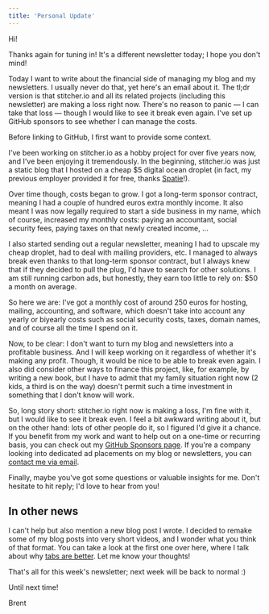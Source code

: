 ```yaml
---
title: 'Personal Update'
---
```


Hi!

Thanks again for tuning in! It's a different newsletter today; I hope you don't mind!

Today I want to write about the financial side of managing my blog and my newsletters. I usually never do that, yet here's an email about it. The tl;dr version is that stitcher.io and all its related projects (including this newsletter) are making a loss right now. There's no reason to panic — I can take that loss — though I would like to see it break even again. I've set up GitHub sponsors to see whether I can manage the costs.

Before linking to GitHub, I first want to provide some context.

I've been working on stitcher.io as a hobby project for over five years now, and I've been enjoying it tremendously. In the beginning, stitcher.io was just a static blog that I hosted on a cheap $5 digital ocean droplet (in fact, my previous employer provided it for free, thanks [Spatie](https://spatie.be/)!).

Over time though, costs began to grow. I got a long-term sponsor contract, meaning I had a couple of hundred euros extra monthly income. It also meant I was now legally required to start a side business in my name, which of course, increased my monthly costs: paying an accountant, social security fees, paying taxes on that newly created income, …

I also started sending out a regular newsletter, meaning I had to upscale my cheap droplet, had to deal with mailing providers, etc. I managed to always break even thanks to that long-term sponsor contract, but I always knew that if they decided to pull the plug, I'd have to search for other solutions. I am still running carbon ads, but honestly, they earn too little to rely on: $50 a month on average.

So here we are: I've got a monthly cost of around 250 euros for hosting, mailing, accounting, and software, which doesn't take into account any yearly or biyearly costs such as social security costs, taxes, domain names, and of course all the time I spend on it.

Now, to be clear: I don't want to turn my blog and newsletters into a profitable business. And I will keep working on it regardless of whether it's making any profit. Though, it would be nice to be able to break even again. I also did consider other ways to finance this project, like, for example, by writing a new book, but I have to admit that my family situation right now (2 kids, a third is on the way) doesn't permit such a time investment in something that I don't know will work.

So, long story short: stitcher.io right now is making a loss, I'm fine with it, but I would like to see it break even. I feel a bit awkward writing about it, but on the other hand: lots of other people do it, so I figured I'd give it a chance. If you benefit from my work and want to help out on a one-time or recurring basis, you can check out my [GitHub Sponsors page](https://aggregate.stitcher.io/links/27b1f2b4-2cde-4e8f-8857-491bd3bccee4). If you're a company looking into dedicated ad placements on my blog or newsletters, you can [contact me via email](mailto:brendt@stitcher.io).

Finally, maybe you've got some questions or valuable insights for me. Don't hesitate to hit reply; I'd love to hear from you!

## In other news

I can't help but also mention a new blog post I wrote. I decided to remake some of my blog posts into very short videos, and I wonder what you think of that format. You can take a look at the first one over here, where I talk about why [tabs are better](https://aggregate.stitcher.io/links/5bf7afbe-8620-49a6-8249-f89d7301c202). Let me know your thoughts!

That's all for this week's newsletter; next week will be back to normal :)

Until next time!

Brent